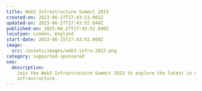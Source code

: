 ```yaml
---
title: Web3 Infrastructure Summit 2023
created-on: 2023-06-27T17:43:51.981Z
updated-on: 2023-06-27T17:43:52.040Z
published-on: 2023-06-27T17:43:52.040Z
location: London, England
start-date: 2023-06-15T17:43:52.060Z
image:
  src: /assets/images/web3-infra-2023.png
category: supported-sponsored
seo:
  description:
    Join the Web3 Infrastructure Summit 2023 to explore the latest in decentralized
    infrastructure.
---
```

